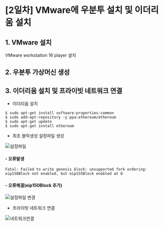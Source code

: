 # [2일차] VMware에 우분투 설치 및 이더리움 설치

## 1. VMware 설치
VMware workstation 16 player 설치

## 2. 우분투 가상머신 생성

## 3. 이더리움 설치 및 프라이빗 네트워크 연결
* 이더리움 설치
```
$ sudo apt-get install software-properties-common
$ sudo add-apt-repository -y ppa:ethereum/ethereum
$ sudo apt-get update
$ sudo apt-get install ethereum
```
* 최초 블럭생성 설정파일 생성
<!--image-->
![설정파일](https://user-images.githubusercontent.com/77226745/104475658-b31ede00-5602-11eb-83a7-76bbaa0c166d.PNG)
#### - 오류발생
 ```
 Fatal: Failed to write genesis block: unsupported fork ordering: eip150Block not enabled, but eip155Block enabled at 0
 ```
#### - 오류해결(eip150Block 추가)
![설정파일 변경](https://user-images.githubusercontent.com/77226745/104475658-b31ede00-5602-11eb-83a7-76bbaa0c166d.PNG)
* 프라이빗 네트워크 연결
<!--image-->
![네트워크연결](https://user-images.githubusercontent.com/77226745/104475722-c631ae00-5602-11eb-9d47-16e1b29c8dfa.PNG)
